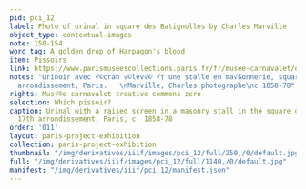 ```yaml
---
pid: pci_12
label: Photo of urinal in square des Batignolles by Charles Marville
object_type: contextual-images
note: 150-154
word_tag: A golden drop of Harpagon's blood
item: Pissoirs
link: https://www.parismuseescollections.paris.fr/fr/musee-carnavalet/oeuvres/urinoir-avec-ecran-eleve-a-une-stalle-en-maconnerie-square-des
notes: "Urinoir avec √©cran √©lev√© √† une stalle en ma√ßonnerie, square des Batignolles,17√®me
  arrondissement, Paris.   \nMarville, Charles photographe\nc.1858-78"
rights: Mus√©e carnavalet creative commons zero
selection: Which pissoir?
caption: Urinal with a raised screen in a masonry stall in the square des Batignolles,
  17th arrondissement, Paris, c. 1858-78
order: '011'
layout: paris-project-exhibition
collection: paris-project-exhibition
thumbnail: "/img/derivatives/iiif/images/pci_12/full/250,/0/default.jpg"
full: "/img/derivatives/iiif/images/pci_12/full/1140,/0/default.jpg"
manifest: "/img/derivatives/iiif/pci_12/manifest.json"
---
```

